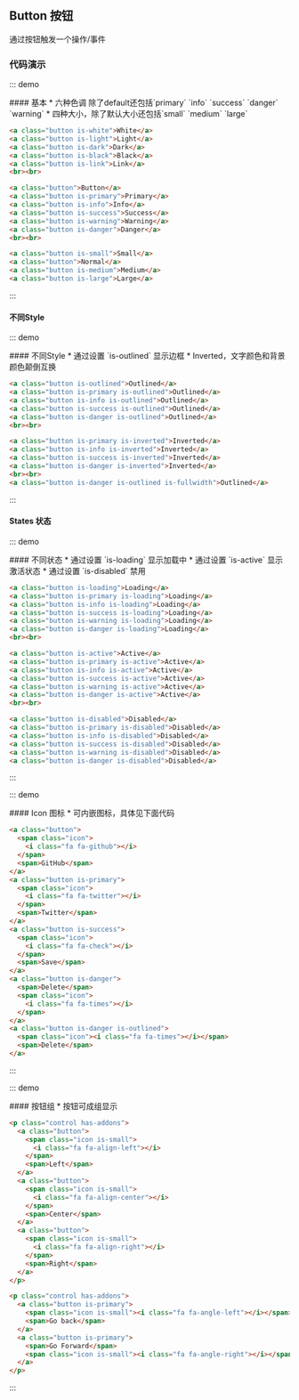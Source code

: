 ## Button 按钮

通过按钮触发一个操作/事件

### 代码演示

::: demo
<summary>
  #### 基本
  * 六种色调 除了default还包括`primary` `info` `success` `danger` `warning`
  * 四种大小，除了默认大小还包括`small` `medium` `large`
</summary>

```html
<a class="button is-white">White</a>
<a class="button is-light">Light</a>
<a class="button is-dark">Dark</a>
<a class="button is-black">Black</a>
<a class="button is-link">Link</a>
<br><br>

<a class="button">Button</a>
<a class="button is-primary">Primary</a>
<a class="button is-info">Info</a>
<a class="button is-success">Success</a>
<a class="button is-warning">Warning</a>
<a class="button is-danger">Danger</a>
<br><br>

<a class="button is-small">Small</a>
<a class="button">Normal</a>
<a class="button is-medium">Medium</a>
<a class="button is-large">Large</a>
```
:::

#### 不同Style

::: demo
<summary>
  #### 不同Style
  * 通过设置 `is-outlined` 显示边框
  * Inverted，文字颜色和背景颜色颠倒互换
</summary>

```html
<a class="button is-outlined">Outlined</a>
<a class="button is-primary is-outlined">Outlined</a>
<a class="button is-info is-outlined">Outlined</a>
<a class="button is-success is-outlined">Outlined</a>
<a class="button is-danger is-outlined">Outlined</a>
<br><br>

<a class="button is-primary is-inverted">Inverted</a>
<a class="button is-info is-inverted">Inverted</a>
<a class="button is-success is-inverted">Inverted</a>
<a class="button is-danger is-inverted">Inverted</a>
<br><br>
<a class="button is-danger is-outlined is-fullwidth">Outlined</a>

```
:::

#### States 状态

::: demo
<summary>
  #### 不同状态
  * 通过设置 `is-loading` 显示加载中
  * 通过设置 `is-active` 显示激活状态
  * 通过设置 `is-disabled` 禁用
</summary>

```html
<a class="button is-loading">Loading</a>
<a class="button is-primary is-loading">Loading</a>
<a class="button is-info is-loading">Loading</a>
<a class="button is-success is-loading">Loading</a>
<a class="button is-warning is-loading">Loading</a>
<a class="button is-danger is-loading">Loading</a>
<br><br>

<a class="button is-active">Active</a>
<a class="button is-primary is-active">Active</a>
<a class="button is-info is-active">Active</a>
<a class="button is-success is-active">Active</a>
<a class="button is-warning is-active">Active</a>
<a class="button is-danger is-active">Active</a>
<br><br>

<a class="button is-disabled">Disabled</a>
<a class="button is-primary is-disabled">Disabled</a>
<a class="button is-info is-disabled">Disabled</a>
<a class="button is-success is-disabled">Disabled</a>
<a class="button is-warning is-disabled">Disabled</a>
<a class="button is-danger is-disabled">Disabled</a>
```
:::

::: demo
<summary>
  #### Icon 图标
  * 可内嵌图标，具体见下面代码
</summary>

```html
<a class="button">
  <span class="icon">
    <i class="fa fa-github"></i>
  </span>
  <span>GitHub</span>
</a>
<a class="button is-primary">
  <span class="icon">
    <i class="fa fa-twitter"></i>
  </span>
  <span>Twitter</span>
</a>
<a class="button is-success">
  <span class="icon">
    <i class="fa fa-check"></i>
  </span>
  <span>Save</span>
</a>
<a class="button is-danger">
  <span>Delete</span>
  <span class="icon">
    <i class="fa fa-times"></i>
  </span>
</a>
<a class="button is-danger is-outlined">
  <span class="icon"><i class="fa fa-times"></i></span>
  <span>Delete</span>
</a>
```
:::

::: demo
<summary>
  #### 按钮组
  * 按钮可成组显示
</summary>

```html
<p class="control has-addons">
  <a class="button">
    <span class="icon is-small">
      <i class="fa fa-align-left"></i>
    </span>
    <span>Left</span>
  </a>
  <a class="button">
    <span class="icon is-small">
      <i class="fa fa-align-center"></i>
    </span>
    <span>Center</span>
  </a>
  <a class="button">
    <span class="icon is-small">
      <i class="fa fa-align-right"></i>
    </span>
    <span>Right</span>
  </a>
</p>

<p class="control has-addons">
  <a class="button is-primary">
    <span class="icon is-small"><i class="fa fa-angle-left"></i></span>
    <span>Go back</span>
  </a>
  <a class="button is-primary">
    <span>Go Forward</span>
    <span class="icon is-small"><i class="fa fa-angle-right"></i></span>
  </a>
</p>
```
:::


